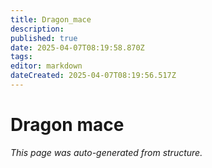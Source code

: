 ```yaml
---
title: Dragon_mace
description: 
published: true
date: 2025-04-07T08:19:58.870Z
tags: 
editor: markdown
dateCreated: 2025-04-07T08:19:56.517Z
---
```


# Dragon mace

*This page was auto-generated from structure.*